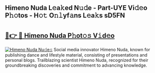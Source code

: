 ## Himeno Nuda L𝚎a𝚔ed N𝚞𝚍e - Part-UYE Vi𝚍𝚎o P𝚑𝚘tos - H𝚘𝚝 O𝚗𝚕yf𝚊ns L𝚎a𝚔s sD5FN

# <h2><a href="http://kf3cjrp.oniu.top/?m=Himeno+Nuda">🔗👉 🔴 Himeno Nuda P𝚑ot𝚘𝚜 V𝚒d𝚎o</a></h2>

[![Himeno Nuda Nu𝚍e𝚜](https://i.imgur.com/0qMVB7G.gif)](http://kf3cjrp.oniu.top/?m=Himeno+Nuda)
Social media innovator Himeno Nuda, known for publishing dance and lifestyle material, consisting of presentations and personal blogs. Trailblazing scientist Himeno Nuda, recognized for their groundbreaking discoveries and commitment to advancing knowledge.  
